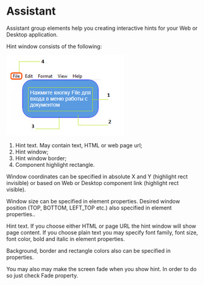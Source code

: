 # Assistant

Assistant group elements help you creating interactive hints for your Web or Desktop application.

Hint window consists of the following:

![](<../../../.gitbook/assets/image (137).png>)



1. Hint text. May contain text, HTML or web page url;
2. Hint window;
3. Hint window border;
4. Component highlight rectangle.

Window coordinates can be specified in absolute X and Y (highlight rect invisible) or based on Web or Desktop component link (highlight rect visible).

Window size can be specified in element properties. Desired window position (TOP, BOTTOM, LEFT\_TOP etc.) also specified in element properties..

Hint text. If you choose either HTML or page URL the hint window will show page content. If you choose plain text you may specify font family, font size, font color, bold and italic in element properties.

Background, border and rectangle colors also can be specified in properties.

You may also may make the screen fade when you show hint. In order to do so just check Fade property.
